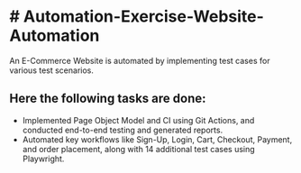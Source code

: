# # Automation-Exercise-Website-Automation
An E-Commerce Website is automated by implementing test cases for various test scenarios.

## Here the following tasks are done:

- Implemented Page Object Model and CI using Git Actions, and conducted end-to-end testing and generated reports.
- Automated key workflows like Sign-Up, Login, Cart, Checkout, Payment, and order placement, along with 14 additional test cases using Playwright.


